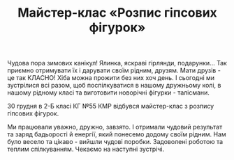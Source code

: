 ﻿---
title: Майстер-клас «Розпис гіпсових фігурок»
---

Чудова пора зимових канікул! Ялинка, яскраві гірлянди, подарунки... Так приємно отримувати їх і дарувати своїм рідним, друзям. Мати друзів - це так КЛАСНО! Хіба можна прожити без них хоч день. І сьогодні ми зустрілися всі разом, щоб поспілкуватися в нашому дружньому колі, в нашому рідному класі та виготовити новорічні фігурки - талісмани.

30 грудня в 2-Б класі КГ №55 КМР відбувся майстер-клас з розпису гіпсових фігурок.

Ми працювали уважно, дружно, завзято. І отримали чудовий результат та заряд бадьорості й енергії, який понесемо додому своїм рідним. Нам було весело та цікаво - вийшли чудові поробки. Задоволені роботою та теплим спілкуванням. Чекаємо на наступні зустрічі.

<slideshow />
